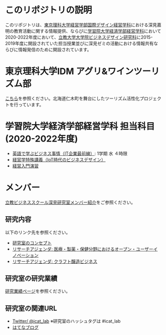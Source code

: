 # このリポジトリの説明
このリポジトリは、[東京理科大学](https://www.tus.ac.jp/)[経営学部](https://dept.tus.ac.jp/mgt/)[国際デザイン経営学科](https://www.tus.ac.jp/idm/)における深見嘉明の教育活動に関する情報提供、ならびに[学習院大学](https://www.univ.gakushuin.ac.jp/)[経済学部](https://www.univ.gakushuin.ac.jp/eco/)[経営学科](https://www.univ.gakushuin.ac.jp/eco/education/management/index.html)において2020-2022年度において、[立教大学大学院ビジネスデザイン研究科](https://business-school.rikkyo.ac.jp/)に2015-2019年度に開設されていた担当授業並びに深見ゼミの活動における情報共有ならびに情報発信のために開設されています。

# 東京理科大学IDM アグリ&ワインツーリズム部
[こちら](https://github.com/icat-lab/tourism/tree/main)を参照ください。北海道仁木町を舞台にしたツーリズム活性化プロジェクトを行っています。

# 学習院大学経済学部経営学科 担当科目 (2020-2022年度)
- [英語で学ぶビジネス事情（IT企業最前線）](https://github.com/icat-lab/IT_Biz_Trend): 1学期 水 ４時限
- [経営学特殊講義（IoT時代のビジネスデザイン）](https://github.com/icat-lab/Biz_Design_IoT)
- [経営入門演習](https://github.com/icat-lab/icat_lab/blob/master/basic_seminar_undergrad/basic_seminar.md)

# メンバー
[立教ビジネススクール深見研究室メンバー紹介](https://github.com/icat-lab/icat_lab/blob/master/member.md)をご参照ください。

## 研究内容
以下のリンク先を参照ください。
- [研究室のコンセプト](https://github.com/icat-lab/icat_lab/blob/master/research_topic.md)
- [リサーチアジェンダ: 医療・製薬・保健分野におけるオープン・ユーザーイノベーション](https://github.com/icat-lab/case_med_innovation/blob/master/agenda.md)
- [リサーチアジェンダ: クラフト醸造ビジネス](https://github.com/icat-lab/craft_brewing_business)

## 研究室の研究業績
[研究業績ページ](https://github.com/icat-lab/icat_lab/blob/master/works.md)を参照ください。

## 研究室の関連URL
- [Twitter/ @icat_lab](https://twitter.com/icat_lab/)   ※研究室のハッシュタグは #icat_lab
- [はてなブログ](http://icatlab.hatenablog.com/)
